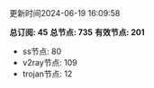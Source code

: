 更新时间2024-06-19 16:09:58

**总订阅: 45**
**总节点: 735**
**有效节点: 201**
- ss节点: 80
- v2ray节点: 109
- trojan节点: 12
